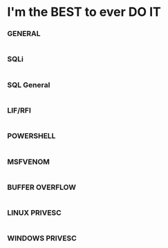 # I'm the BEST to ever DO IT
 ### GENERAL
 ```bash
 
 ```

### SQLi 
```bash

```

### SQL General 
```bash

```

### LIF/RFI 
```bash

```

###  POWERSHELL
```bash

```

### MSFVENOM 
```bash

```

### BUFFER OVERFLOW 
```bash

```

### LINUX PRIVESC
```bash

```

### WINDOWS PRIVESC 
```bash

```

